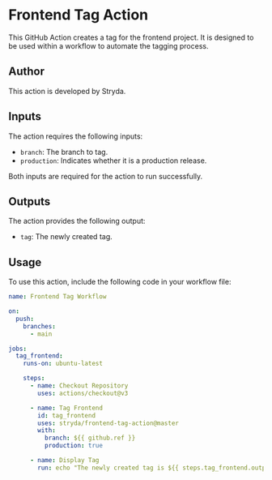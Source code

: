 # Frontend Tag Action

This GitHub Action creates a tag for the frontend project. It is designed to be used within a workflow to automate the tagging process.

## Author

This action is developed by Stryda.

## Inputs

The action requires the following inputs:

- `branch`: The branch to tag.
- `production`: Indicates whether it is a production release.

Both inputs are required for the action to run successfully.

## Outputs

The action provides the following output:

- `tag`: The newly created tag.

## Usage

To use this action, include the following code in your workflow file:

```yaml
name: Frontend Tag Workflow

on:
  push:
    branches:
      - main

jobs:
  tag_frontend:
    runs-on: ubuntu-latest

    steps:
      - name: Checkout Repository
        uses: actions/checkout@v3

      - name: Tag Frontend
        id: tag_frontend
        uses: stryda/frontend-tag-action@master
        with:
          branch: ${{ github.ref }}
          production: true

      - name: Display Tag
        run: echo "The newly created tag is ${{ steps.tag_frontend.outputs.tag }}"
